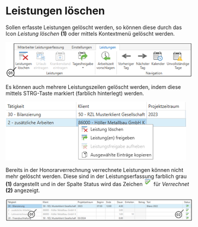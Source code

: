 # Leistungen löschen

Sollen erfasste Leistungen gelöscht werden, so können diese durch das
Icon *Leistung löschen* **(1)** oder mittels Kontextmenü gelöscht werden.

![](<img/image43.png>)

Es können auch mehrere Leistungszeilen gelöscht werden, indem diese
mittels STRG-Taste markiert (farblich hinterlegt) werden.

![](<img/image44.png>)

Bereits in der Honorarverrechnung verrechnete Leistungen können nicht
mehr gelöscht werden. Diese sind in der Leistungserfassung farblich grau
**(1)** dargestellt und in der Spalte Status wird das Zeichen
![](<img/image45.png>) für *Verrechnet* **(2)**
angezeigt.

![](<img/image46.png>)